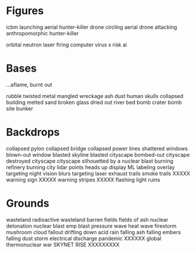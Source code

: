 Figures
=======

icbm launching
aerial hunter-killer drone circling
aerial drone attacking
anthropomorphic hunter-killer

orbital neutron laser firing
computer virus
x risk ai

Bases
=====

...aflame, burnt out

rubble
twisted metal
mangled wreckage
ash
dust
human skulls
collapsed building
melted sand
broken glass
dried out river bed
bomb crater
bomb site
bunker

Backdrops
=========

collapsed pylon
collapsed bridge
collapsed power lines
shattered windows
blown-out window
blasted skyline
blasted cityscape
bombed-out cityscape
destroyed cityscape
cityscape silhouetted by a nuclear blast
burning refinery
burning city
lidar points
heads up display
ML labeling overlay targeting
night vision blurs
targeting laser
exhaust trails
smoke trails
XXXXX warning sign
XXXXX warning stripes
XXXXX flashing light
ruins

Grounds
=======

wasteland
radioactive wasteland
barren fields
fields of ash
nuclear detonation
nuclear blast
emp blast
pressure wave
heat wave
firestorm
mushroom cloud
fallout drifting down
acid rain falling
ash falling
embers falling
dust storm
electrical discharge
pandemic XXXXXX
global thermonuclear war
SKYNET RISE XXXXXXXXX
